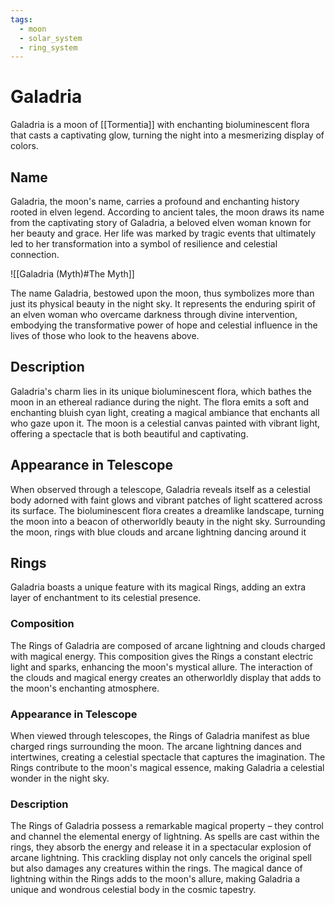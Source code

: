 ```yaml
---
tags:
  - moon
  - solar_system
  - ring_system
---
```

# Galadria

Galadria is a moon of [[Tormentia]] with enchanting bioluminescent flora that casts a captivating glow, turning the night into a mesmerizing display of colors.

## Name

Galadria, the moon's name, carries a profound and enchanting history rooted in elven legend. According to ancient tales, the moon draws its name from the captivating story of Galadria, a beloved elven woman known for her beauty and grace. Her life was marked by tragic events that ultimately led to her transformation into a symbol of resilience and celestial connection.

![[Galadria (Myth)#The Myth]]

The name Galadria, bestowed upon the moon, thus symbolizes more than just its physical beauty in the night sky. It represents the enduring spirit of an elven woman who overcame darkness through divine intervention, embodying the transformative power of hope and celestial influence in the lives of those who look to the heavens above.

## Description

Galadria's charm lies in its unique bioluminescent flora, which bathes the moon in an ethereal radiance during the night. The flora emits a soft and enchanting bluish cyan light, creating a magical ambiance that enchants all who gaze upon it. The moon is a celestial canvas painted with vibrant light, offering a spectacle that is both beautiful and captivating.

## Appearance in Telescope

When observed through a telescope, Galadria reveals itself as a celestial body adorned with faint glows and vibrant patches of light scattered across its surface. The bioluminescent flora creates a dreamlike landscape, turning the moon into a beacon of otherworldly beauty in the night sky. Surrounding the moon, rings with blue clouds and arcane lightning dancing around it 

## Rings

Galadria boasts a unique feature with its magical Rings, adding an extra layer of enchantment to its celestial presence.

### Composition

The Rings of Galadria are composed of arcane lightning and clouds charged with magical energy. This composition gives the Rings a constant electric light and sparks, enhancing the moon's mystical allure. The interaction of the clouds and magical energy creates an otherworldly display that adds to the moon's enchanting atmosphere.

### Appearance in Telescope

When viewed through telescopes, the Rings of Galadria manifest as blue charged rings surrounding the moon. The arcane lightning dances and intertwines, creating a celestial spectacle that captures the imagination. The Rings contribute to the moon's magical essence, making Galadria a celestial wonder in the night sky.

### Description

The Rings of Galadria possess a remarkable magical property – they control and channel the elemental energy of lightning. As spells are cast within the rings, they absorb the energy and release it in a spectacular explosion of arcane lightning. This crackling display not only cancels the original spell but also damages any creatures within the rings. The magical dance of lightning within the Rings adds to the moon's allure, making Galadria a unique and wondrous celestial body in the cosmic tapestry.